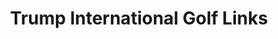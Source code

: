 ---
title: "Trump International Golf Links"
url: /balmedie/trump-international-golf-links/
shop: gift
---